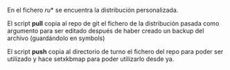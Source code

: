 En el fichero *ru** se encuentra la distribución personalizada.

El script **pull** copia al repo de git el fichero de la distribución pasada como argumento para ser editado después de haber creado un backup del archivo (guardándolo en symbols)

El script **push** copia al directorio de turno el fichero del repo para poder ser utilizado y hace setxkbmap para poder utilizarlo desde ya.
